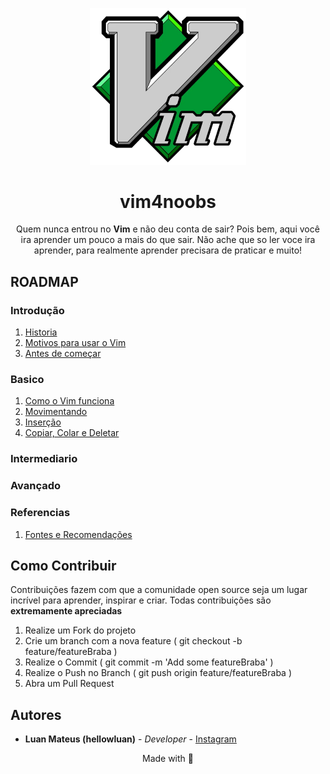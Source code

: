 <p align="center">
  <a href="#">
    <img src="imagens/vim-logo.png" width="250px">
  </a>
</p>  
<h1 align="center">vim4noobs</h1>
<p align="center">Quem nunca entrou no <b>Vim</b> e não deu conta de sair? Pois bem, aqui você ira aprender um pouco a mais do que sair. Não ache que so ler voce ira aprender, para realmente aprender precisara de praticar e muito!</p>

<h2>ROADMAP</h2>
<h3>Introdução</h3>
<ol>
  <li><a href="00-introducao/historia.md">Historia</a></li>
  <li><a href="00-introducao/motivos.md">Motivos para usar o Vim</a></li>
  <li><a href="00-introducao/antes-de-comecar.md">Antes de começar</a></li>
</ol>
<h3>Basico</h3>
<ol>
  <li><a href="01-basico/como-vim-funciona.md">Como o Vim funciona</a></li>
  <li><a href="#">Movimentando</a></li>
  <li><a href="#">Inserção</a></li>
  <li><a href="#">Copiar, Colar e Deletar</a></li>
</ol>
<h3>Intermediario</h3>
<h3>Avançado</h3>
<h3>Referencias</h3>
<ol>
  <li><a href="referencias/fontes-recomendacoes.md">Fontes e Recomendações</a></li>
</ol>


<h2>Como Contribuir</h2>
Contribuições fazem com que a comunidade open source seja um lugar incrível para aprender, inspirar e criar. Todas contribuições são <b>extremamente apreciadas</b>

<ol>
  <li>Realize um Fork do projeto</li>
  <li>Crie um branch com a nova feature ( git checkout -b feature/featureBraba )
  </li>
  <li>Realize o Commit ( git commit -m 'Add some featureBraba' )</li>
  <li>Realize o Push no Branch ( git push origin feature/featureBraba )</li>
  <li>Abra um Pull Request</li>
</ol>

<h2>Autores</h2>

<ul>
  <li><b>Luan Mateus (hellowluan)</b> - <i>Developer</i> - <a href="https://www.instagram.com/hellowluan/">Instagram</a></li>
</ul>

<p align="center">Made with 💜<p>
